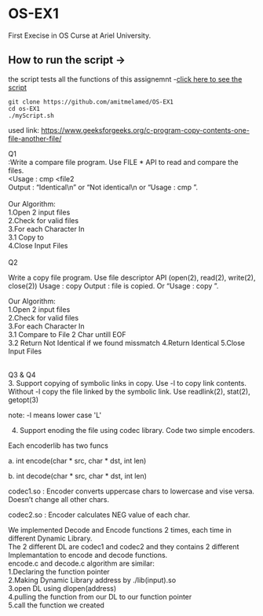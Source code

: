 
# OS-EX1
First Execise in OS Curse at Ariel University.<br />

## How to run the script ->  
the script tests all the functions of this assignemnt -[click here to see the script](https://github.com/amitmelamed/OS-EX1/blob/main/myScript.sh)
```
git clone https://github.com/amitmelamed/OS-EX1
cd os-EX1
./myScript.sh
```

used link:
https://www.geeksforgeeks.org/c-program-copy-contents-one-file-another-file/

Q1<br />
:Write a compare file program. Use FILE * API to read and compare the files.<br />
<Usage : cmp <file1> <file2<br />
Output : “Identical\n” or “Not identical\n or “Usage : cmp <file1> <file2>”. <br />
  <br />
Our Algorithm:<br />
  1.Open 2 input files<br />
  2.Check for valid files<br />
  3.For each Character In <file1><br />
  3.1 Copy to <file2><br />
  4.Close Input Files<br />
  <br />
 Q2<br />
  
  Write a copy file program. Use file descriptor API (open(2), read(2), write(2), close(2)) 
Usage : copy <file1><file2>
Output : file is copied. Or “Usage : copy <file1> <file2>”.
  
  Our Algorithm:<br />
  1.Open 2 input files<br />
  2.Check for valid files<br />
  3.For each Character In <file1><br />
  3.1 Compare to File 2 Char untill EOF <file2><br />
  3.2 Return Not Identical if we found missmatch
  4.Return Identical
  5.Close Input Files<br />
  <br />
  
 Q3 & Q4<br />
  3.	Support copying of symbolic links in copy. Use -l to copy link contents. Without -l copy the file linked by the symbolic link. Use readlink(2), stat(2), getopt(3)

note: -l means lower case 'L'

4.	Support enoding the file using codec library. Code two simple encoders.

Each encoderlib has two funcs 

a.	int encode(char * src, char * dst, int len)

b.	int decode(char * src, char * dst, int len)

codec1.so : Encoder converts uppercase chars to lowercase and vise versa. Doesn’t change all other chars.<br />

codec2.so : Encoder calculates NEG value of each char.<br />
  
  We implemented Decode and Encode functions 2 times, each time in different Dynamic Library.<br />
  The 2 different DL are codec1 and codec2 and they contains 2 different Implemantation to encode and decode functions.<br />
  encode.c and decode.c algorithm are similar: <br />
  1.Declaring the function pointer<br />
  2.Making Dynamic Library address by ./lib(input).so<br />
  3.open DL using dlopen(address)<br />
  4.pulling the function from our DL to our function pointer<br />
  5.call the function we created<br />
  
  
  

  
 
